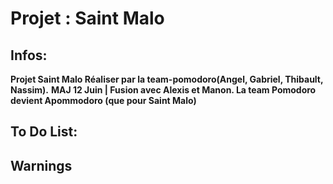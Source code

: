 # Projet : Saint Malo

## Infos:
**Projet Saint Malo Réaliser par la team-pomodoro(Angel, Gabriel, Thibault, Nassim).**
**MAJ 12 Juin | Fusion avec Alexis et Manon. La team Pomodoro devient Apommodoro (que pour Saint Malo)**

## To Do List:

## Warnings
